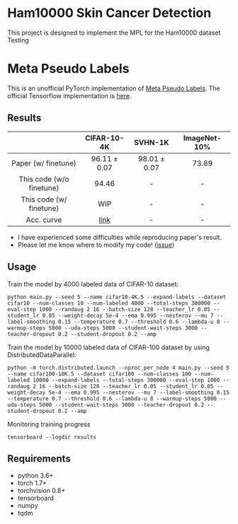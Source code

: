 # Ham10000 Skin Cancer Detection
This project is designed to implement the MPL for the Ham10000 dataset
Testing

# Meta Pseudo Labels
This is an unofficial PyTorch implementation of [Meta Pseudo Labels](https://arxiv.org/abs/2003.10580).
The official Tensorflow implementation is [here](https://github.com/google-research/google-research/tree/master/meta_pseudo_labels).


## Results

|  | CIFAR-10-4K | SVHN-1K | ImageNet-10% |
|:---:|:---:|:---:|:---:|
| Paper (w/ finetune) | 96.11 ± 0.07 | 98.01 ± 0.07 | 73.89 |
| This code (w/o finetune) | 94.46 | - | - |
| This code (w/ finetune) | WIP | - | - |
| Acc. curve | [link](https://tensorboard.dev/experiment/sRh7ke1jRRWrOFBpC4rhWQ/) | - | - |

* I have experienced some difficulties while reproducing paper's result. 
* Please let me know where to modify my code! ([issue](https://github.com/kekmodel/MPL-pytorch/issues/2))

## Usage

Train the model by 4000 labeled data of CIFAR-10 dataset:

```
python main.py --seed 5 --name cifar10-4K.5 --expand-labels --dataset cifar10 --num-classes 10 --num-labeled 4000 --total-steps 300000 --eval-step 1000 --randaug 2 16 --batch-size 128 --teacher_lr 0.05 --student_lr 0.05 --weight-decay 5e-4 --ema 0.995 --nesterov --mu 7 --label-smoothing 0.15 --temperature 0.7 --threshold 0.6 --lambda-u 8 --warmup-steps 5000 --uda-steps 5000 --student-wait-steps 3000 --teacher-dropout 0.2 --student-dropout 0.2 --amp
```

Train the model by 10000 labeled data of CIFAR-100 dataset by using DistributedDataParallel:
```
python -m torch.distributed.launch --nproc_per_node 4 main.py --seed 5 --name cifar100-10K.5 --dataset cifar100 --num-classes 100 --num-labeled 10000 --expand-labels --total-steps 300000 --eval-step 1000 --randaug 2 16 --batch-size 128 --teacher_lr 0.05 --student_lr 0.05 --weight-decay 5e-4 --ema 0.995 --nesterov --mu 7 --label-smoothing 0.15 --temperature 0.7 --threshold 0.6 --lambda-u 8 --warmup-steps 5000 --uda-steps 5000 --student-wait-steps 3000 --teacher-dropout 0.2 --student-dropout 0.2 --amp
```

Monitoring training progress
```
tensorboard --logdir results
```

## Requirements
- python 3.6+
- torch 1.7+
- torchvision 0.8+
- tensorboard
- numpy
- tqdm
